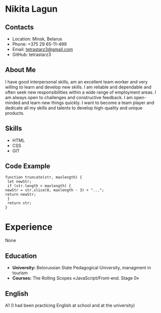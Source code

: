 # Nikita Lagun
 ## Contacts
 * Location: Minsk, Belarus
 * Phone: +375 29 65-11-499
 * Email: tetrastarz3@gmail.com
 * GitHub: tetrastarz3
 ## About Me
 I have good interpersonal skills, am an excellent team worker and very willing to learn and develop new skills. I am reliable and dependable and often seek new responsibilities within   a wide range of employment areas. I am always open to challenges and constructive feedback. I am open-minded and learn new things quickly. I want to become a team player and dedicate   all my skills and talents to develop high-quality and unique products.
 ## Skills
 * HTML
 * CSS
 * GIT
  ## Code Example
 ```
 function truncate(str, maxlength) {
  let newStr;
  if (str.length > maxlength) {
 newStr = str.slice(0, maxlength - 3) + "...";
 return newStr;
  }
  return str;
 }
 ```
 # Experience
 None
 ## Education
 * **University:** Belorussian State Pedagogical University, managment in tourism
 * **Courses:** The Rolling Scopes «JavaScript/Front-end. Stage 0»
 ## English
 A1 (I had been practicing English at school and at the university)